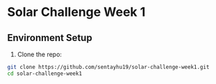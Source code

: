 # Solar Challenge Week 1

## Environment Setup

1. Clone the repo:

```bash
git clone https://github.com/sentayhu19/solar-challenge-week1.git
cd solar-challenge-week1
```
